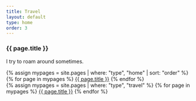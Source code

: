 ```yaml
---
title: Travel
layout: default
type: home
order: 3
---
```


<div class="section">
	<div class="container">
		<h3 class="section-heading">{{ page.title }}</h3>
		<p class="section-description">
			I try to roam around sometimes.
		</p>
		{% assign mypages = site.pages | where: "type", "home" | sort: "order" %}
		{% for page in mypages %}
		<a class="button button-primary" href="{{ page.url | relative_url }}">{{ page.title }}</a>
		{% endfor %}
	</div>
</div>
<div class="section">
	<div class="container">
		{% assign mypages = site.pages | where: "type", "travel" %}
		{% for page in mypages %}
		<a class="button" href="{{ page.url | relative_url }}">{{ page.title }}</a>
		{% endfor %}
	</div>
</div>